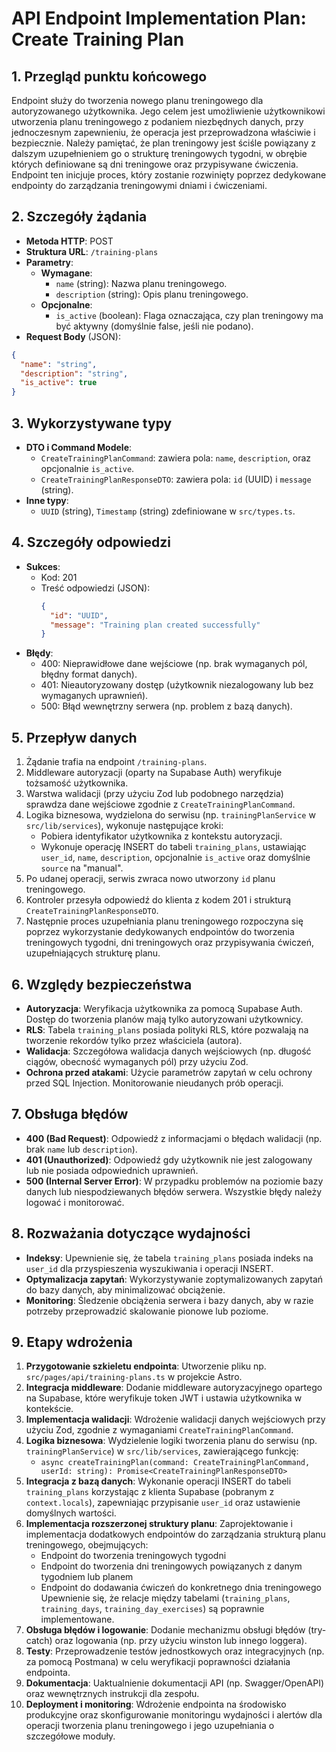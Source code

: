 # API Endpoint Implementation Plan: Create Training Plan

## 1. Przegląd punktu końcowego

Endpoint służy do tworzenia nowego planu treningowego dla autoryzowanego użytkownika. Jego celem jest umożliwienie użytkownikowi utworzenia planu treningowego z podaniem niezbędnych danych, przy jednoczesnym zapewnieniu, że operacja jest przeprowadzona właściwie i bezpiecznie. Należy pamiętać, że plan treningowy jest ściśle powiązany z dalszym uzupełnieniem go o strukturę treningowych tygodni, w obrębie których definiowane są dni treningowe oraz przypisywane ćwiczenia. Endpoint ten inicjuje proces, który zostanie rozwinięty poprzez dedykowane endpointy do zarządzania treningowymi dniami i ćwiczeniami.

## 2. Szczegóły żądania

- **Metoda HTTP**: POST
- **Struktura URL**: `/training-plans`
- **Parametry**:
  - **Wymagane**:
    - `name` (string): Nazwa planu treningowego.
    - `description` (string): Opis planu treningowego.
  - **Opcjonalne**:
    - `is_active` (boolean): Flaga oznaczająca, czy plan treningowy ma być aktywny (domyślnie false, jeśli nie podano).
- **Request Body** (JSON):

```json
{
  "name": "string",
  "description": "string",
  "is_active": true
}
```

## 3. Wykorzystywane typy

- **DTO i Command Modele**:
  - `CreateTrainingPlanCommand`: zawiera pola: `name`, `description`, oraz opcjonalnie `is_active`.
  - `CreateTrainingPlanResponseDTO`: zawiera pola: `id` (UUID) i `message` (string).
- **Inne typy**:
  - `UUID` (string), `Timestamp` (string) zdefiniowane w `src/types.ts`.

## 4. Szczegóły odpowiedzi

- **Sukces**:
  - Kod: 201
  - Treść odpowiedzi (JSON):
    ```json
    {
      "id": "UUID",
      "message": "Training plan created successfully"
    }
    ```
- **Błędy**:
  - 400: Nieprawidłowe dane wejściowe (np. brak wymaganych pól, błędny format danych).
  - 401: Nieautoryzowany dostęp (użytkownik niezalogowany lub bez wymaganych uprawnień).
  - 500: Błąd wewnętrzny serwera (np. problem z bazą danych).

## 5. Przepływ danych

1. Żądanie trafia na endpoint `/training-plans`.
2. Middleware autoryzacji (oparty na Supabase Auth) weryfikuje tożsamość użytkownika.
3. Warstwa walidacji (przy użyciu Zod lub podobnego narzędzia) sprawdza dane wejściowe zgodnie z `CreateTrainingPlanCommand`.
4. Logika biznesowa, wydzielona do serwisu (np. `trainingPlanService` w `src/lib/services`), wykonuje następujące kroki:
   - Pobiera identyfikator użytkownika z kontekstu autoryzacji.
   - Wykonuje operację INSERT do tabeli `training_plans`, ustawiając `user_id`, `name`, `description`, opcjonalnie `is_active` oraz domyślnie `source` na "manual".
5. Po udanej operacji, serwis zwraca nowo utworzony `id` planu treningowego.
6. Kontroler przesyła odpowiedź do klienta z kodem 201 i strukturą `CreateTrainingPlanResponseDTO`.
7. Następnie proces uzupełniania planu treningowego rozpoczyna się poprzez wykorzystanie dedykowanych endpointów do tworzenia treningowych tygodni, dni treningowych oraz przypisywania ćwiczeń, uzupełniających strukturę planu.

## 6. Względy bezpieczeństwa

- **Autoryzacja**: Weryfikacja użytkownika za pomocą Supabase Auth. Dostęp do tworzenia planów mają tylko autoryzowani użytkownicy.
- **RLS**: Tabela `training_plans` posiada polityki RLS, które pozwalają na tworzenie rekordów tylko przez właściciela (autora).
- **Walidacja**: Szczegółowa walidacja danych wejściowych (np. długość ciągów, obecność wymaganych pól) przy użyciu Zod.
- **Ochrona przed atakami**: Użycie parametrów zapytań w celu ochrony przed SQL Injection. Monitorowanie nieudanych prób operacji.

## 7. Obsługa błędów

- **400 (Bad Request)**: Odpowiedź z informacjami o błędach walidacji (np. brak `name` lub `description`).
- **401 (Unauthorized)**: Odpowiedź gdy użytkownik nie jest zalogowany lub nie posiada odpowiednich uprawnień.
- **500 (Internal Server Error)**: W przypadku problemów na poziomie bazy danych lub niespodziewanych błędów serwera. Wszystkie błędy należy logować i monitorować.

## 8. Rozważania dotyczące wydajności

- **Indeksy**: Upewnienie się, że tabela `training_plans` posiada indeks na `user_id` dla przyspieszenia wyszukiwania i operacji INSERT.
- **Optymalizacja zapytań**: Wykorzystywanie zoptymalizowanych zapytań do bazy danych, aby minimalizować obciążenie.
- **Monitoring**: Śledzenie obciążenia serwera i bazy danych, aby w razie potrzeby przeprowadzić skalowanie pionowe lub poziome.

## 9. Etapy wdrożenia

1. **Przygotowanie szkieletu endpointa**: Utworzenie pliku np. `src/pages/api/training-plans.ts` w projekcie Astro.
2. **Integracja middleware**: Dodanie middleware autoryzacyjnego opartego na Supabase, które weryfikuje token JWT i ustawia użytkownika w kontekście.
3. **Implementacja walidacji**: Wdrożenie walidacji danych wejściowych przy użyciu Zod, zgodnie z wymaganiami `CreateTrainingPlanCommand`.
4. **Logika biznesowa**: Wydzielenie logiki tworzenia planu do serwisu (np. `trainingPlanService`) w `src/lib/services`, zawierającego funkcję:
   - `async createTrainingPlan(command: CreateTrainingPlanCommand, userId: string): Promise<CreateTrainingPlanResponseDTO>`
5. **Integracja z bazą danych**: Wykonanie operacji INSERT do tabeli `training_plans` korzystając z klienta Supabase (pobranym z `context.locals`), zapewniając przypisanie `user_id` oraz ustawienie domyślnych wartości.
6. **Implementacja rozszerzonej struktury planu**: Zaprojektowanie i implementacja dodatkowych endpointów do zarządzania strukturą planu treningowego, obejmujących:
   - Endpoint do tworzenia treningowych tygodni
   - Endpoint do tworzenia dni treningowych powiązanych z danym tygodniem lub planem
   - Endpoint do dodawania ćwiczeń do konkretnego dnia treningowego
     Upewnienie się, że relacje między tabelami (`training_plans`, `training_days`, `training_day_exercises`) są poprawnie implementowane.
7. **Obsługa błędów i logowanie**: Dodanie mechanizmu obsługi błędów (try-catch) oraz logowania (np. przy użyciu winston lub innego loggera).
8. **Testy**: Przeprowadzenie testów jednostkowych oraz integracyjnych (np. za pomocą Postmana) w celu weryfikacji poprawności działania endpointa.
9. **Dokumentacja**: Uaktualnienie dokumentacji API (np. Swagger/OpenAPI) oraz wewnętrznych instrukcji dla zespołu.
10. **Deployment i monitoring**: Wdrożenie endpointa na środowisko produkcyjne oraz skonfigurowanie monitoringu wydajności i alertów dla operacji tworzenia planu treningowego i jego uzupełniania o szczegółowe moduły.
